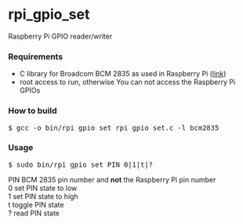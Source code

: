 rpi_gpio_set
============

Raspberry Pi GPIO reader/writer

<h3>Requirements</h3>

<ul>
<li>C library for Broadcom BCM 2835 as used in Raspberry Pi (<a href='http://www.airspayce.com/mikem/bcm2835/' target='_blank'>link</a>)</li>
<li>root access to run, otherwise You can not access the Raspberry Pi GPIOs</li>
</ul>

<h3>How to build</h3>

<pre>
$ gcc -o bin/rpi_gpio_set rpi_gpio_set.c -l bcm2835
</pre>

<h3>Usage</h3>

<pre>
$ sudo bin/rpi_gpio_set PIN 0|1|t|?
</pre>
PIN BCM 2835 pin number and <b>not</b> the Raspberry Pi pin number<br />
0	set PIN state to low<br />
1	set PIN state to high<br />
t	toggle PIN state<br />
?	read PIN state<br />
